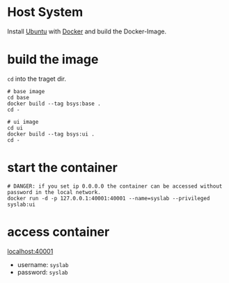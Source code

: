# Host System
Install [Ubuntu](https://ubuntu.com/tutorials/install-ubuntu-desktop#1-overview) with [Docker](https://docs.docker.com/engine/install/ubuntu/) and build the Docker-Image.


# build the image
```cd``` into the traget dir.

```
# base image
cd base
docker build --tag bsys:base .
cd -

# ui image
cd ui
docker build --tag bsys:ui .
cd -
```

# start the container
```
# DANGER: if you set ip 0.0.0.0 the container can be accessed without password in the local network.
docker run -d -p 127.0.0.1:40001:40001 --name=syslab --privileged syslab:ui
```

# access container
[localhost:40001](localhost:40001)
* username: ```syslab```
* password: ```syslab```
